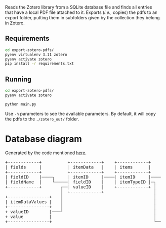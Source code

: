 Reads the Zotero library from a SQLite database file and finds all entries that have a local PDF file attached to it.
Exports (*i.e.*, copies) the pdfs to an export folder, putting them in subfolders given by the collection they belong in Zotero.


## Requirements

```bash
cd export-zotero-pdfs/
pyenv virtualenv 3.11 zotero
pyenv activate zotero
pip install -r requirements.txt
```

## Running

```bash
cd export-zotero-pdfs/
pyenv activate zotero

python main.py
```

Use `-h` parameters to see the available parameters.
By default, it will copy the pdfs to the `./zotero_out/` folder.

# Database diagram

Generated by the code mentioned [here](https://dev.to/sualeh/how-to-visualize-your-sqlite-database-with-one-command-and-nothing-to-install-1f4m).


<pre>
+------------+          +------------+    +------------+    +-----------------+
| fields     |          | itemData   |    | items      |    | itemAttachments |
+------------+          +------------+    +------------+    +-----------------+
| fieldID    |────┐     | itemID     |────| itemID     |────| itemID          |
| fieldName  |    └─────| fieldID    |    | itemTypeID |─┐  | parentItemID    |
+------------+       ┌──| valueID    |    +------------+ │  | contentType     |
                     │  +------------+                   │  | path            |
+----------------+   │                                   │  +-----------------+
| itemDataValues |   │                                   │
+----------------+   │                                   │  +-----------------+
+ valueID        |───┘                                   │  | itemTypes       |
+ value          |                                       │  +-----------------+
+----------------+                                       └──| itemTypeId      |
                                                            | typeName        |
                                                            +-----------------+
</pre>